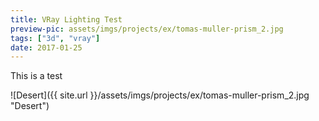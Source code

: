 ```yaml
---
title: VRay Lighting Test
preview-pic: assets/imgs/projects/ex/tomas-muller-prism_2.jpg
tags: ["3d", "vray"]
date: 2017-01-25
---
```


This is a test

![Desert]({{ site.url }}/assets/imgs/projects/ex/tomas-muller-prism_2.jpg "Desert")